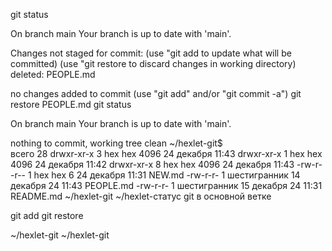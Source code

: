 git status

On branch main
Your branch is up to date with 'main'.

Changes not staged for commit:
  (use "git add to update what will be committed)
  (use "git restore   to discard changes in working directory)
    deleted:    PEOPLE.md

no changes added to commit (use "git add" and/or "git commit -a")
git restore PEOPLE.md
git status

On branch main
Your branch is up to date with 'main'.

nothing to commit, working tree clean
~/hexlet-git$                                                                                                                     
всего 28 
drwxr-xr-x 3 hex hex 4096 24 декабря 11:43 
drwxr-xr-x 1 hex hex 4096 24 декабря 11:42 
drwxr-xr-x 8 hex hex 4096 24 декабря 11:43 
-rw-r--r-- 1 hex hex 6 24 декабря 11:31 NEW.md 
-rw-r-r- 1 шестигранник 14 декабря 24 11:43 PEOPLE.md 
-rw-r-r- 1 шестигранник 15 декабря 24 11:31 README.md 
~/hexlet-git
~/hexlet-статус git
в основной ветке 

 git add
 git restore  
                                                                                                                                  
 
~/hexlet-git
~/hexlet-git
